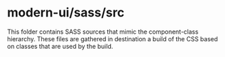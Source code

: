 # modern-ui/sass/src

This folder contains SASS sources that mimic the component-class hierarchy. These files
are gathered in destination a build of the CSS based on classes that are used by the build.
